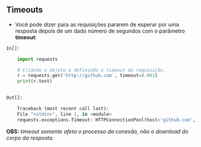 ## Timeouts


- Você pode dizer para as requisições pararem de esperar por uma resposta depois de um dado número de segundos com o parâmetro __timeout__:

```python
In[]:

    import requests

    # Criando o objeto e definindo o timeout da requisição.
    r = requests.get('http://github.com', timeout=0.001)
    print(r.text)
    
```
```python
Out[]:

    Traceback (most recent call last):
    File "<stdin>", line 1, in <module>
    requests.exceptions.Timeout: HTTPConnectionPool(host='github.com', port=80): Request timed out. (timeout=0.001)
```

__OBS:__ *timeout somente afeta o processo da conexão, não o download do corpo da resposta.*

